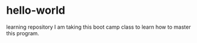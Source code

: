 # hello-world
learning repository
I am taking this boot camp class to learn how to master this program.
